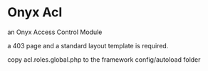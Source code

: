 Onyx Acl
======
 an Onyx Access Control Module

a 403 page and a standard layout template is required.

copy acl.roles.global.php to the framework config/autoload folder
